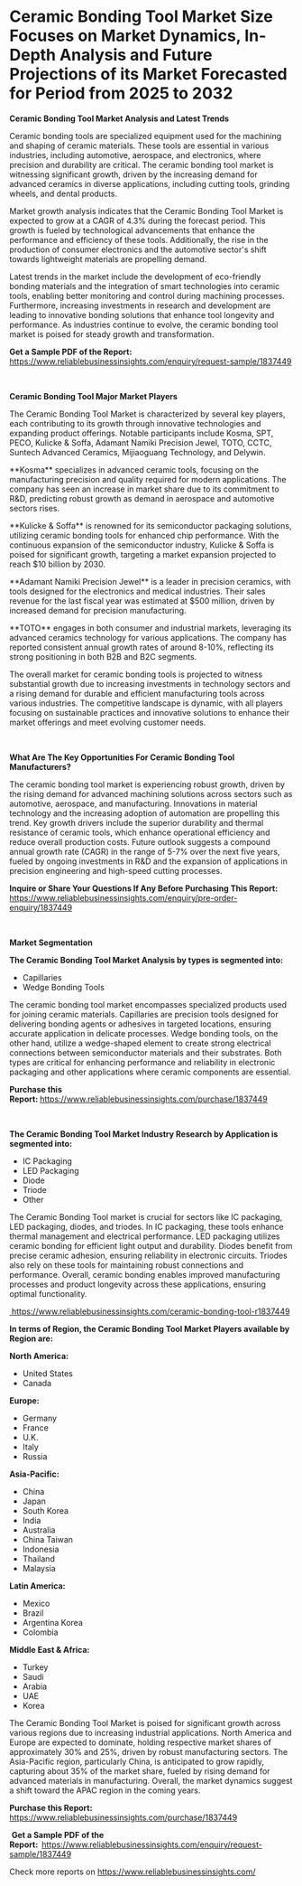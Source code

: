 <p><h1>Ceramic Bonding Tool Market Size Focuses on Market Dynamics, In-Depth Analysis and Future Projections of its Market Forecasted for Period from 2025 to 2032</h1></p><p><strong>Ceramic Bonding Tool Market Analysis and Latest Trends</strong></p>
<p><p>Ceramic bonding tools are specialized equipment used for the machining and shaping of ceramic materials. These tools are essential in various industries, including automotive, aerospace, and electronics, where precision and durability are critical. The ceramic bonding tool market is witnessing significant growth, driven by the increasing demand for advanced ceramics in diverse applications, including cutting tools, grinding wheels, and dental products.</p><p>Market growth analysis indicates that the Ceramic Bonding Tool Market is expected to grow at a CAGR of 4.3% during the forecast period. This growth is fueled by technological advancements that enhance the performance and efficiency of these tools. Additionally, the rise in the production of consumer electronics and the automotive sector's shift towards lightweight materials are propelling demand. </p><p>Latest trends in the market include the development of eco-friendly bonding materials and the integration of smart technologies into ceramic tools, enabling better monitoring and control during machining processes. Furthermore, increasing investments in research and development are leading to innovative bonding solutions that enhance tool longevity and performance. As industries continue to evolve, the ceramic bonding tool market is poised for steady growth and transformation.</p></p>
<p><strong>Get a Sample PDF of the Report:&nbsp;</strong> <a href="https://www.reliablebusinessinsights.com/enquiry/request-sample/1837449?utm_campaign=2760&utm_medium=2&utm_source=Github&utm_content=ia&utm_term=06042025&utm_id=ceramic-bonding-tool">https://www.reliablebusinessinsights.com/enquiry/request-sample/1837449</a></p>
<p>&nbsp;</p>
<p><strong>Ceramic Bonding Tool Major Market Players</strong></p>
<p><p>The Ceramic Bonding Tool Market is characterized by several key players, each contributing to its growth through innovative technologies and expanding product offerings. Notable participants include Kosma, SPT, PECO, Kulicke & Soffa, Adamant Namiki Precision Jewel, TOTO, CCTC, Suntech Advanced Ceramics, Mijiaoguang Technology, and Delywin.</p><p>**Kosma** specializes in advanced ceramic tools, focusing on the manufacturing precision and quality required for modern applications. The company has seen an increase in market share due to its commitment to R&D, predicting robust growth as demand in aerospace and automotive sectors rises.</p><p>**Kulicke & Soffa** is renowned for its semiconductor packaging solutions, utilizing ceramic bonding tools for enhanced chip performance. With the continuous expansion of the semiconductor industry, Kulicke & Soffa is poised for significant growth, targeting a market expansion projected to reach $10 billion by 2030.</p><p>**Adamant Namiki Precision Jewel** is a leader in precision ceramics, with tools designed for the electronics and medical industries. Their sales revenue for the last fiscal year was estimated at $500 million, driven by increased demand for precision manufacturing.</p><p>**TOTO** engages in both consumer and industrial markets, leveraging its advanced ceramics technology for various applications. The company has reported consistent annual growth rates of around 8-10%, reflecting its strong positioning in both B2B and B2C segments.</p><p>The overall market for ceramic bonding tools is projected to witness substantial growth due to increasing investments in technology sectors and a rising demand for durable and efficient manufacturing tools across various industries. The competitive landscape is dynamic, with all players focusing on sustainable practices and innovative solutions to enhance their market offerings and meet evolving customer needs.</p></p>
<p>&nbsp;</p>
<p><strong>What Are The Key Opportunities For Ceramic Bonding Tool Manufacturers?</strong></p>
<p><p>The ceramic bonding tool market is experiencing robust growth, driven by the rising demand for advanced machining solutions across sectors such as automotive, aerospace, and manufacturing. Innovations in material technology and the increasing adoption of automation are propelling this trend. Key growth drivers include the superior durability and thermal resistance of ceramic tools, which enhance operational efficiency and reduce overall production costs. Future outlook suggests a compound annual growth rate (CAGR) in the range of 5-7% over the next five years, fueled by ongoing investments in R&D and the expansion of applications in precision engineering and high-speed cutting processes.</p></p>
<p><strong>Inquire or Share Your Questions If Any Before Purchasing This Report:</strong> <a href="https://www.reliablebusinessinsights.com/enquiry/pre-order-enquiry/1837449?utm_campaign=2760&utm_medium=2&utm_source=Github&utm_content=ia&utm_term=06042025&utm_id=ceramic-bonding-tool">https://www.reliablebusinessinsights.com/enquiry/pre-order-enquiry/1837449</a></p>
<p>&nbsp;</p>
<p><strong>Market Segmentation</strong></p>
<p><strong>The Ceramic Bonding Tool Market Analysis by types is segmented into:</strong></p>
<p><ul><li>Capillaries</li><li>Wedge Bonding Tools</li></ul></p>
<p><p>The ceramic bonding tool market encompasses specialized products used for joining ceramic materials. Capillaries are precision tools designed for delivering bonding agents or adhesives in targeted locations, ensuring accurate application in delicate processes. Wedge bonding tools, on the other hand, utilize a wedge-shaped element to create strong electrical connections between semiconductor materials and their substrates. Both types are critical for enhancing performance and reliability in electronic packaging and other applications where ceramic components are essential.</p></p>
<p><strong>Purchase this Report:&nbsp;</strong><a href="https://www.reliablebusinessinsights.com/purchase/1837449?utm_campaign=2760&utm_medium=2&utm_source=Github&utm_content=ia&utm_term=06042025&utm_id=ceramic-bonding-tool">https://www.reliablebusinessinsights.com/purchase/1837449</a></p>
<p>&nbsp;</p>
<p><strong>The Ceramic Bonding Tool Market Industry Research by Application is segmented into:</strong></p>
<p><ul><li>IC Packaging</li><li>LED Packaging</li><li>Diode</li><li>Triode</li><li>Other</li></ul></p>
<p><p>The Ceramic Bonding Tool market is crucial for sectors like IC packaging, LED packaging, diodes, and triodes. In IC packaging, these tools enhance thermal management and electrical performance. LED packaging utilizes ceramic bonding for efficient light output and durability. Diodes benefit from precise ceramic adhesion, ensuring reliability in electronic circuits. Triodes also rely on these tools for maintaining robust connections and performance. Overall, ceramic bonding enables improved manufacturing processes and product longevity across these applications, ensuring optimal functionality.</p></p>
<p><a href="https://www.reliablebusinessinsights.com/ceramic-bonding-tool-r1837449?utm_campaign=2760&utm_medium=2&utm_source=Github&utm_content=ia&utm_term=06042025&utm_id=ceramic-bonding-tool">&nbsp;https://www.reliablebusinessinsights.com/ceramic-bonding-tool-r1837449</a></p>
<p><strong>In terms of Region, the Ceramic Bonding Tool Market Players available by Region are:</strong></p>
<p>
    <p> <strong> North America: </strong>
        <ul>
            <li>United States</li>
            <li>Canada</li>
        </ul>
        </p> 
    <p> <strong> Europe: </strong>
        <ul>
            <li>Germany</li>
            <li>France</li>
            <li>U.K.</li>
            <li>Italy</li>
            <li>Russia</li>
        </ul>
        </p> 
    <p> <strong> Asia-Pacific: </strong>
        <ul>
            <li>China</li>
            <li>Japan</li>
            <li>South Korea</li>
            <li>India</li>
            <li>Australia</li>
            <li>China Taiwan</li>
            <li>Indonesia</li>
            <li>Thailand</li>
            <li>Malaysia</li>
        </ul>
        </p> 
    <p> <strong> Latin America: </strong>
        <ul>
            <li>Mexico</li>
            <li>Brazil</li>
            <li>Argentina Korea</li>
            <li>Colombia</li>
        </ul>
        </p> 
    <p> <strong> Middle East & Africa: </strong>
        <ul>
            <li>Turkey</li>
            <li>Saudi</li>
            <li>Arabia</li>
            <li>UAE</li>
            <li>Korea</li>
        </ul>
    </p>
    </p>
<p><p>The Ceramic Bonding Tool Market is poised for significant growth across various regions due to increasing industrial applications. North America and Europe are expected to dominate, holding respective market shares of approximately 30% and 25%, driven by robust manufacturing sectors. The Asia-Pacific region, particularly China, is anticipated to grow rapidly, capturing about 35% of the market share, fueled by rising demand for advanced materials in manufacturing. Overall, the market dynamics suggest a shift toward the APAC region in the coming years.</p></p>
<p><strong>Purchase this Report: </strong><a href="https://www.reliablebusinessinsights.com/purchase/1837449?utm_campaign=2760&utm_medium=2&utm_source=Github&utm_content=ia&utm_term=06042025&utm_id=ceramic-bonding-tool">https://www.reliablebusinessinsights.com/purchase/1837449</a></p>
<p>&nbsp;<strong>Get a Sample PDF of the Report:&nbsp;&nbsp;</strong><a href="https://www.reliablebusinessinsights.com/enquiry/request-sample/1837449?utm_campaign=2760&utm_medium=2&utm_source=Github&utm_content=ia&utm_term=06042025&utm_id=ceramic-bonding-tool">https://www.reliablebusinessinsights.com/enquiry/request-sample/1837449</a></p>
<p><strong></strong></p>
<p>Check more reports on <a href="https://www.reliablebusinessinsights.com/?utm_campaign=2760&utm_medium=2&utm_source=Github&utm_content=ia&utm_term=06042025&utm_id=ceramic-bonding-tool">https://www.reliablebusinessinsights.com/</a></p>